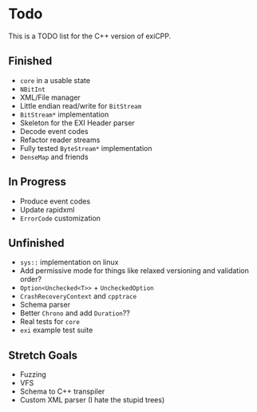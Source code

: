 # Todo

This is a TODO list for the C++ version of exiCPP.

## Finished

- `core` in a usable state
- `NBitInt`
- XML/File manager
- Little endian read/write for `BitStream`
- `BitStream*` implementation
- Skeleton for the EXI Header parser
- Decode event codes
- Refactor reader streams
- Fully tested `ByteStream*` implementation
- `DenseMap` and friends

## In Progress

- Produce event codes
- Update rapidxml
- `ErrorCode` customization

## Unfinished

- `sys::` implementation on linux
- Add permissive mode for things like relaxed versioning and validation order?
- `Option<Unchecked<T>>` + `UncheckedOption`
- `CrashRecoveryContext` and `cpptrace`
- Schema parser
- Better `Chrono` and add `Duration`??
- Real tests for `core`
- `exi` example test suite
  
## Stretch Goals

- Fuzzing
- VFS
- Schema to C++ transpiler
- Custom XML parser (I hate the stupid trees)
